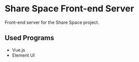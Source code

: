# Share Space Front-end Server

Front-end server for the Share Space project.


## Used Programs

* Vue.js
* Element UI

